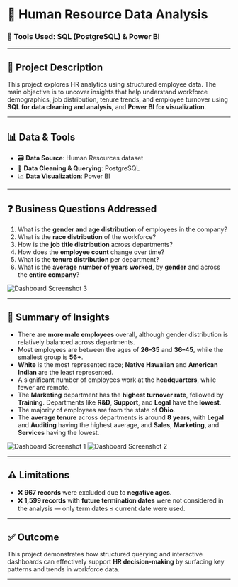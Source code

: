 # 👥 Human Resource Data Analysis

### 📌 Tools Used: SQL (PostgreSQL) & Power BI

---

## 📂 Project Description

This project explores HR analytics using structured employee data. The main objective is to uncover insights that help understand workforce demographics, job distribution, tenure trends, and employee turnover using **SQL for data cleaning and analysis**, and **Power BI for visualization**.

---

## 📊 Data & Tools

- 🗃️ **Data Source**: Human Resources dataset  
- 🧹 **Data Cleaning & Querying**: PostgreSQL  
- 📈 **Data Visualization**: Power BI

---

## ❓ Business Questions Addressed

1. What is the **gender and age distribution** of employees in the company?  
2. What is the **race distribution** of the workforce?  
3. How is the **job title distribution** across departments?  
4. How does the **employee count** change over time?  
5. What is the **tenure distribution** per department?  
6. What is the **average number of years worked**, by **gender** and across the **entire company**?

![Dashboard Screenshot 3](https://github.com/HafsaOuaj/Human-Resource-data-anysis/assets/99544208/7ba1f7b0-4985-40ec-8e7f-a7fd446cde0e)

---

## 📝 Summary of Insights

- There are **more male employees** overall, although gender distribution is relatively balanced across departments.  
- Most employees are between the ages of **26–35** and **36–45**, while the smallest group is **56+**.  
- **White** is the most represented race; **Native Hawaiian** and **American Indian** are the least represented.  
- A significant number of employees work at the **headquarters**, while fewer are remote.  
- The **Marketing** department has the **highest turnover rate**, followed by **Training**. Departments like **R&D**, **Support**, and **Legal** have the **lowest**.  
- The majority of employees are from the state of **Ohio**.  
- The **average tenure** across departments is around **8 years**, with **Legal** and **Auditing** having the highest average, and **Sales**, **Marketing**, and **Services** having the lowest.

![Dashboard Screenshot 1](https://github.com/HafsaOuaj/Human-Resource-data-anysis/assets/99544208/2f4bf877-91e9-40eb-83d6-96434a140d6a)
![Dashboard Screenshot 2](https://github.com/HafsaOuaj/Human-Resource-data-anysis/assets/99544208/89c3db13-04de-49e4-b92d-842214040dc4)


---

## ⚠️ Limitations

- ❌ **967 records** were excluded due to **negative ages**.  
- ❌ **1,599 records** with **future termination dates** were not considered in the analysis — only term dates ≤ current date were used.

---

## ✅ Outcome

This project demonstrates how structured querying and interactive dashboards can effectively support **HR decision-making** by surfacing key patterns and trends in workforce data.

---

